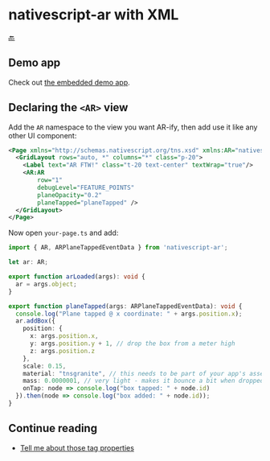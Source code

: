 nativescript-ar with XML
========================

[🔙](../README.md)

## Demo app
Check out [the embedded demo app](../demo).

## Declaring the `<AR>` view
Add the `AR` namespace to the view you want AR-ify, then add use it like any other UI component:

```xml
<Page xmlns="http://schemas.nativescript.org/tns.xsd" xmlns:AR="nativescript-ar">
  <GridLayout rows="auto, *" columns="*" class="p-20">
    <Label text="AR FTW!" class="t-20 text-center" textWrap="true"/>
    <AR:AR
        row="1"
        debugLevel="FEATURE_POINTS"
        planeOpacity="0.2"
        planeTapped="planeTapped" />
  </GridLayout>
</Page>
```

Now open `your-page.ts` and add:

```typescript
import { AR, ARPlaneTappedEventData } from 'nativescript-ar';

let ar: AR;

export function arLoaded(args): void {
  ar = args.object;
}

export function planeTapped(args: ARPlaneTappedEventData): void {
  console.log("Plane tapped @ x coordinate: " + args.position.x);
  ar.addBox({
    position: {
      x: args.position.x,
      y: args.position.y + 1, // drop the box from a meter high
      z: args.position.z
    },
    scale: 0.15,
    material: "tnsgranite", // this needs to be part of your app's assets, see the demo app
    mass: 0.0000001, // very light - makes it bounce a bit when dropped
    onTap: node => console.log("box tapped: " + node.id)
  }).then(node => console.log("box added: " + node.id));
}
```

## Continue reading
- [Tell me about those <AR> tag properties](tag-properties.md)
